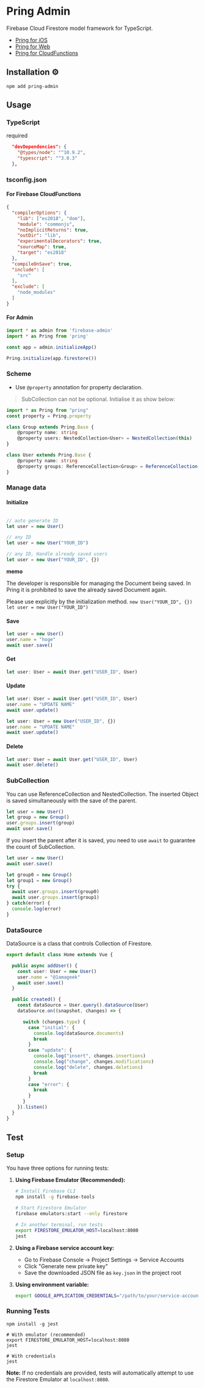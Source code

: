# Pring Admin

Firebase Cloud Firestore model framework for TypeScript.

- [Pring for iOS](https://github.com/1amageek/Pring)
- [Pring for Web](https://github.com/1amageek/pring.ts)
- [Pring for CloudFunctions](https://github.com/1amageek/pring-admin.ts)

## Installation ⚙

`npm add pring-admin`

## Usage

### TypeScript

required 

```JSON
  "devDependencies": {
    "@types/node": "^10.9.2",
    "typescript": "^3.0.3"
  },
```

### tsconfig.json

#### For Firebase CloudFunctions

```JSON
{
  "compilerOptions": {
    "lib": ["es2018", "dom"],
    "module": "commonjs",
    "noImplicitReturns": true,
    "outDir": "lib",
    "experimentalDecorators": true,
    "sourceMap": true,
    "target": "es2018"
  },
  "compileOnSave": true,
  "include": [
    "src"
  ],
  "exclude": [
    "node_modules"
  ]
}
```

#### For Admin

``` typescript
import * as admin from 'firebase-admin'
import * as Pring from 'pring'

const app = admin.initializeApp()

Pring.initialize(app.firestore())
```

### Scheme

- Use `@property` annotation for property declaration.

> SubCollection can not be optional. Initialise it as show below:


``` typescript
import * as Pring from "pring"
const property = Pring.property

class Group extends Pring.Base {
    @property name: string
    @property users: NestedCollection<User> = NestedCollection(this)
}

class User extends Pring.Base {
    @property name: string
    @property groups: ReferenceCollection<Group> = ReferenceCollection(this)
}
```

### Manage data
#### Initialize
``` typescript

// auto generate ID
let user = new User()

// any ID
let user = new User("YOUR_ID")

// any ID, Handle already saved users
let user = new User("YOUR_ID", {})
```
__memo__

The developer is responsible for managing the Document being saved. 
In Pring it is prohibited to save the already saved Document again.

Please use explicitly by the initialization method.
`new User("YOUR_ID", {})` `let user = new User("YOUR_ID")`

#### Save
``` typescript
let user = new User()
user.name = "hoge"
await user.save()
```

#### Get
``` typescript
let user: User = await User.get("USER_ID", User)
```

#### Update
``` typescript
let user: User = await User.get("USER_ID", User)
user.name = "UPDATE NAME"
await user.update()
```

``` typescript
let user: User = new User("USER_ID", {})
user.name = "UPDATE NAME"
await user.update()
```

#### Delete
``` typescript
let user: User = await User.get("USER_ID", User)
await user.delete()
```

### SubCollection
You can use ReferenceCollection and NestedCollection.
The inserted Object is saved simultaneously with the save of the parent.


``` typescript
let user = new User()
let group = new Group()
user.groups.insert(group)
await user.save()
```

If you insert the parent after it is saved, you need to use `await` to guarantee the count of SubCollection.
``` typescript
let user = new User()
await user.save()

let group0 = new Group()
let group1 = new Group()
try {
  await user.groups.insert(group0)
  await user.groups.insert(group1)
} catch(error) {
  console.log(error)
}
```

### DataSource
DataSource is a class that controls Collection of Firestore.

``` typescript
export default class Home extends Vue {

  public async addUser() {
    const user: User = new User()
    user.name = "@1amageek"
    await user.save()
  }

  public created() {
    const dataSource = User.query().dataSource(User)
    dataSource.on((snapshot, changes) => {

      switch (changes.type) {
        case "initial": {
          console.log(dataSource.documents)
          break
        }
        case "update": {
          console.log("insert", changes.insertions)
          console.log("change", changes.modifications)
          console.log("delete", changes.deletions)
          break
        }
        case "error": {
          break
        }
      }
    }).listen()
  }
}
```

## Test

### Setup

You have three options for running tests:

1. **Using Firebase Emulator (Recommended):**
   ```bash
   # Install Firebase CLI
   npm install -g firebase-tools
   
   # Start Firestore Emulator
   firebase emulators:start --only firestore
   
   # In another terminal, run tests
   export FIRESTORE_EMULATOR_HOST=localhost:8080
   jest
   ```

2. **Using a Firebase service account key:**
   - Go to Firebase Console → Project Settings → Service Accounts
   - Click "Generate new private key"
   - Save the downloaded JSON file as `key.json` in the project root

3. **Using environment variable:**
   ```bash
   export GOOGLE_APPLICATION_CREDENTIALS="/path/to/your/service-account-key.json"
   ```

### Running Tests

```shell
npm install -g jest 
```

```shell
# With emulator (recommended)
export FIRESTORE_EMULATOR_HOST=localhost:8080
jest

# With credentials
jest
```

**Note:** If no credentials are provided, tests will automatically attempt to use the Firestore Emulator at `localhost:8080`.
